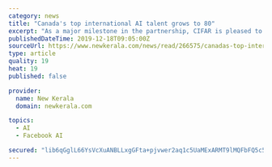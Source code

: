 ```yaml
---
category: news
title: "Canada's top international AI talent grows to 80"
excerpt: "As a major milestone in the partnership, CIFAR is pleased to announce that two of the chairs named today will be Facebook CIFAR AI Chairs. The chairs, Siva Reddy (Mila, McGill University) and Pierre-Luc Bacon (Mila, Universite de Montreal), are both based in university labs and will exercise total research independence as chairs. Pan-Canadian ..."
publishedDateTime: 2019-12-18T09:05:00Z
sourceUrl: https://www.newkerala.com/news/read/266575/canadas-top-international-ai-talent-grows-to-80.html
type: article
quality: 19
heat: 19
published: false

provider:
  name: New Kerala
  domain: newkerala.com

topics:
  - AI
  - Facebook AI

secured: "lib6qGglL66YsVcXuANBLLxgGFta+pjvwer2aq1c5UaMExARMT9lMQFbFQ5c5uUOuBEmK8mSuksDUasoh50VFTiv2yZocrMCAbu4tRn2cQZw1J46fzXD1TqzuuwfAD+SneTw+kbtoi9p72qSileSr6HJg6rAp1PO1QwNxFPfoHStu8uZcKlPZErcCWrMZ3hdmDH9Lq/8Mb78ofk3dlanHQHwZGwlYRtcn5ik2DmeQEK80lWYJ0nO8XbmWnPHoJEW+OeDfwx/jqP2R1a5BWmFpQ==;2JOrg752KDPHLDjrm3Wz/w=="
---
```


